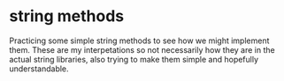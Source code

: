 # string methods

Practicing some simple string methods to see how we might implement them.
These are my interpetations so not necessarily how they are in the actual string libraries, also trying to make them simple and hopefully understandable.
